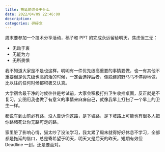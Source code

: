 ```yaml
---
title: 拖延前你会干什么
date: 2022/04/09 22:46:00
description:
categories: 碎碎念
---
```


周末要参加一个技术分享活动，稿子和 PPT 的完成永远留给明天，焦虑但三无：

- 无动于衷
- 无能为力
- 无所畏惧

我不知道大家是不是也这样，明明有一件优先级高重要的事情要做，也一有其他不重要但是优先级也高的活的时候，一定会选择后者，像脱缰的野马马不停蹄地做，比以往的任何时候都积极又认真。

大学宿舍最干净的时候往往是考试前，大家会积极打扫卫生收拾桌面，反正就是不复习，妄图用我也做了有意义的事情来麻痹自己，就像我早上打扫了一个早上的卫生一样。

都说车到山前必有路，没人告诉你这路，是下坡路，是下坡路上可能也有很多人把你路堵死让你无路可走的路。

家里脏了影响心情，猫太吵了没法学习，我太累了周末就得好好休息不学习，全部都是拖延的借口，总是寄希望于明天，明天又是后天的昨天，短期有效但 Deadline 一到，还是要面对。
